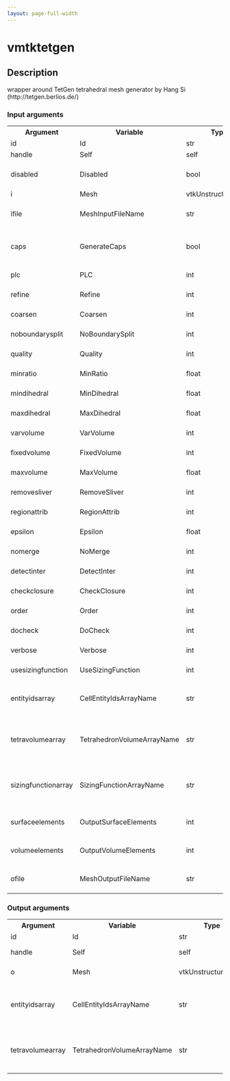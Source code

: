 ```yaml
---
layout: page-full-width
---
```

<h1>vmtktetgen</h1>
<h2>Description</h2>
wrapper around TetGen tetrahedral mesh generator by Hang Si (http://tetgen.berlios.de/)
<h3>Input arguments</h3>
<table class="vmtkscripts">
<tr>
<th>Argument</th><th>Variable</th><th>Type</th><th>Length</th><th>Range</th><th>Default</th><th>Description</th>
</tr>
<tr><td>id</td><td>Id</td><td>str</td><td>1</td><td></td><td>0</td><td>script id</td>
</tr>
<tr><td>handle</td><td>Self</td><td>self</td><td>1</td><td></td><td></td><td>handle to self</td>
</tr>
<tr><td>disabled</td><td>Disabled</td><td>bool</td><td>1</td><td></td><td>0</td><td>disable execution and piping</td>
</tr>
<tr><td>i</td><td>Mesh</td><td>vtkUnstructuredGrid</td><td>1</td><td></td><td></td><td>the input mesh</td>
</tr>
<tr><td>ifile</td><td>MeshInputFileName</td><td>str</td><td>1</td><td></td><td></td><td>filename for the default Mesh reader</td>
</tr>
<tr><td>caps</td><td>GenerateCaps</td><td>bool</td><td>1</td><td></td><td>0</td><td>close surface holes with caps before meshing</td>
</tr>
<tr><td>plc</td><td>PLC</td><td>int</td><td>1</td><td></td><td>1</td><td>see TetGen documentation</td>
</tr>
<tr><td>refine</td><td>Refine</td><td>int</td><td>1</td><td></td><td>0</td><td>see TetGen documentation</td>
</tr>
<tr><td>coarsen</td><td>Coarsen</td><td>int</td><td>1</td><td></td><td>0</td><td>see TetGen documentation</td>
</tr>
<tr><td>noboundarysplit</td><td>NoBoundarySplit</td><td>int</td><td>1</td><td></td><td>0</td><td>see TetGen documentation</td>
</tr>
<tr><td>quality</td><td>Quality</td><td>int</td><td>1</td><td></td><td>1</td><td>see TetGen documentation</td>
</tr>
<tr><td>minratio</td><td>MinRatio</td><td>float</td><td>1</td><td></td><td>1.414</td><td>see TetGen documentation</td>
</tr>
<tr><td>mindihedral</td><td>MinDihedral</td><td>float</td><td>1</td><td></td><td>10.0</td><td>see TetGen documentation</td>
</tr>
<tr><td>maxdihedral</td><td>MaxDihedral</td><td>float</td><td>1</td><td></td><td>165.0</td><td>see TetGen documentation</td>
</tr>
<tr><td>varvolume</td><td>VarVolume</td><td>int</td><td>1</td><td></td><td>0</td><td>see TetGen documentation</td>
</tr>
<tr><td>fixedvolume</td><td>FixedVolume</td><td>int</td><td>1</td><td></td><td>0</td><td>see TetGen documentation</td>
</tr>
<tr><td>maxvolume</td><td>MaxVolume</td><td>float</td><td>1</td><td></td><td>0.1</td><td>see TetGen documentation</td>
</tr>
<tr><td>removesliver</td><td>RemoveSliver</td><td>int</td><td>1</td><td></td><td>0</td><td>see TetGen documentation</td>
</tr>
<tr><td>regionattrib</td><td>RegionAttrib</td><td>int</td><td>1</td><td></td><td>0</td><td>see TetGen documentation</td>
</tr>
<tr><td>epsilon</td><td>Epsilon</td><td>float</td><td>1</td><td></td><td>1e-08</td><td>see TetGen documentation</td>
</tr>
<tr><td>nomerge</td><td>NoMerge</td><td>int</td><td>1</td><td></td><td>0</td><td>see TetGen documentation</td>
</tr>
<tr><td>detectinter</td><td>DetectInter</td><td>int</td><td>1</td><td></td><td>0</td><td>see TetGen documentation</td>
</tr>
<tr><td>checkclosure</td><td>CheckClosure</td><td>int</td><td>1</td><td></td><td>0</td><td>see TetGen documentation</td>
</tr>
<tr><td>order</td><td>Order</td><td>int</td><td>1</td><td></td><td>1</td><td>see TetGen documentation</td>
</tr>
<tr><td>docheck</td><td>DoCheck</td><td>int</td><td>1</td><td></td><td>0</td><td>see TetGen documentation</td>
</tr>
<tr><td>verbose</td><td>Verbose</td><td>int</td><td>1</td><td></td><td>0</td><td>see TetGen documentation</td>
</tr>
<tr><td>usesizingfunction</td><td>UseSizingFunction</td><td>int</td><td>1</td><td></td><td>0</td><td>see TetGen documentation</td>
</tr>
<tr><td>entityidsarray</td><td>CellEntityIdsArrayName</td><td>str</td><td>1</td><td></td><td>CellEntityIds</td><td>name of the array where cell entity ids are stored</td>
</tr>
<tr><td>tetravolumearray</td><td>TetrahedronVolumeArrayName</td><td>str</td><td>1</td><td></td><td>TetrahedronVolume</td><td>name of the array where volumes of tetrahedra are stored</td>
</tr>
<tr><td>sizingfunctionarray</td><td>SizingFunctionArrayName</td><td>str</td><td>1</td><td></td><td></td><td>name of the array where sizing function values are stored</td>
</tr>
<tr><td>surfaceelements</td><td>OutputSurfaceElements</td><td>int</td><td>1</td><td></td><td>1</td><td>toggle output surface elements</td>
</tr>
<tr><td>volumeelements</td><td>OutputVolumeElements</td><td>int</td><td>1</td><td></td><td>1</td><td>toggle output volume elements</td>
</tr>
<tr><td>ofile</td><td>MeshOutputFileName</td><td>str</td><td>1</td><td></td><td></td><td>filename for the default Mesh writer</td>
</tr>
</table><h3>Output arguments</h3>
<table class="vmtkscripts">
<tr>
<th>Argument</th><th>Variable</th><th>Type</th><th>Length</th><th>Range</th><th>Default</th><th>Description</th>
</tr>
<tr><td>id</td><td>Id</td><td>str</td><td>1</td><td></td><td>0</td><td>script id</td>
</tr>
<tr><td>handle</td><td>Self</td><td>self</td><td>1</td><td></td><td></td><td>handle to self</td>
</tr>
<tr><td>o</td><td>Mesh</td><td>vtkUnstructuredGrid</td><td>1</td><td></td><td></td><td>the output mesh</td>
</tr>
<tr><td>entityidsarray</td><td>CellEntityIdsArrayName</td><td>str</td><td>1</td><td></td><td>CellEntityIds</td><td>name of the array where cell entity ids are stored</td>
</tr>
<tr><td>tetravolumearray</td><td>TetrahedronVolumeArrayName</td><td>str</td><td>1</td><td></td><td>TetrahedronVolume</td><td>name of the array where volumes of tetrahedra are stored</td>
</tr>
</table>
